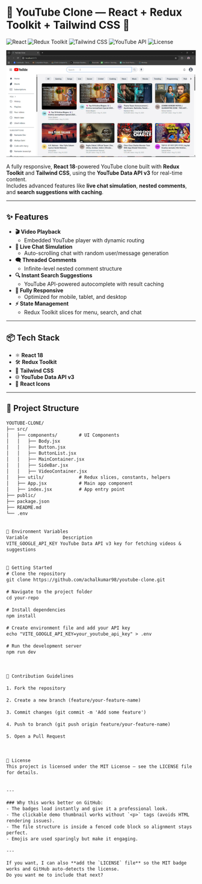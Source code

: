# 🎥 YouTube Clone — React + Redux Toolkit + Tailwind CSS 🚀

![React](https://img.shields.io/badge/React-18-blue)
![Redux Toolkit](https://img.shields.io/badge/Redux%20Toolkit-RTK-purple)
![Tailwind CSS](https://img.shields.io/badge/Styling-Tailwind%20CSS-teal)
![YouTube API](https://img.shields.io/badge/API-YouTube%20Data%20API%20v3-red)
![License](https://img.shields.io/badge/License-MIT-green)

[![Watch the demo](assets/demo-thumbnil.png)](https://drive.google.com/file/d/16toRiga47LpVGagjHQP2Ooo7cqTCSzdj/view?usp=sharing)

A fully responsive, **React 18**-powered YouTube clone built with **Redux Toolkit** and **Tailwind CSS**, using the **YouTube Data API v3** for real-time content.  
Includes advanced features like **live chat simulation**, **nested comments**, and **search suggestions with caching**.

---

## ✨ Features

- **🎬 Video Playback**
  - Embedded YouTube player with dynamic routing
- **💬 Live Chat Simulation**
  - Auto-scrolling chat with random user/message generation
- **🗨 Threaded Comments**
  - Infinite-level nested comment structure
- **🔍 Instant Search Suggestions**
  - YouTube API-powered autocomplete with result caching
- **📱 Fully Responsive**
  - Optimized for mobile, tablet, and desktop
- **⚡ State Management**
  - Redux Toolkit slices for menu, search, and chat

---

## 📦 Tech Stack

- ⚛️ **React 18**
- 🛠 **Redux Toolkit**
- 🎨 **Tailwind CSS**
- 🌐 **YouTube Data API v3**
- 🔧 **React Icons**

---

## 📂 Project Structure

```plaintext
YOUTUBE-CLONE/
├── src/
│   ├── components/        # UI Components
│   │   ├── Body.jsx
│   │   ├── Button.jsx
│   │   ├── ButtonList.jsx
│   │   ├── MainContainer.jsx
│   │   ├── SideBar.jsx
│   │   ├── VideoContainer.jsx
│   ├── utils/             # Redux slices, constants, helpers
│   ├── App.jsx            # Main app component
│   ├── index.jsx          # App entry point
├── public/
├── package.json
├── README.md
└── .env


🔑 Environment Variables
Variable	         Description
VITE_GOOGLE_API_KEY	YouTube Data API v3 key for fetching videos & suggestions


🚀 Getting Started
# Clone the repository
git clone https://github.com/achalkumar98/youtube-clone.git

# Navigate to the project folder
cd your-repo

# Install dependencies
npm install

# Create environment file and add your API key
echo "VITE_GOOGLE_API_KEY=your_youtube_api_key" > .env

# Run the development server
npm run dev



🤝 Contribution Guidelines

1. Fork the repository

2. Create a new branch (feature/your-feature-name)

3. Commit changes (git commit -m 'Add some feature')

4. Push to branch (git push origin feature/your-feature-name)

5. Open a Pull Request



📜 License
This project is licensed under the MIT License – see the LICENSE file for details.


---

### Why this works better on GitHub:
- The badges load instantly and give it a professional look.
- The clickable demo thumbnail works without `<p>` tags (avoids HTML rendering issues).
- The file structure is inside a fenced code block so alignment stays perfect.
- Emojis are used sparingly but make it engaging.

---

If you want, I can also **add the `LICENSE` file** so the MIT badge works and GitHub auto-detects the license.  
Do you want me to include that next?

